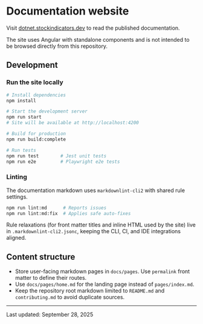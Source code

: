 # Documentation website

Visit [dotnet.stockindicators.dev](https://dotnet.stockindicators.dev) to read the published documentation.

The site uses Angular with standalone components and is not intended to be browsed directly from this repository.

## Development

### Run the site locally

```bash
# Install dependencies
npm install

# Start the development server
npm run start
# Site will be available at http://localhost:4200

# Build for production
npm run build:complete

# Run tests
npm run test        # Jest unit tests
npm run e2e         # Playwright e2e tests
```

### Linting

The documentation markdown uses `markdownlint-cli2` with shared rule settings.

```bash
npm run lint:md      # Reports issues
npm run lint:md:fix  # Applies safe auto-fixes
```

Rule relaxations (for front matter titles and inline HTML used by the site) live in `.markdownlint-cli2.jsonc`, keeping the CLI, CI, and IDE integrations aligned.

## Content structure

- Store user-facing markdown pages in `docs/pages`. Use `permalink` front matter to define their routes.
- Use `docs/pages/home.md` for the landing page instead of `pages/index.md`.
- Keep the repository root markdown limited to `README.md` and `contributing.md` to avoid duplicate sources.

---
Last updated: September 28, 2025
